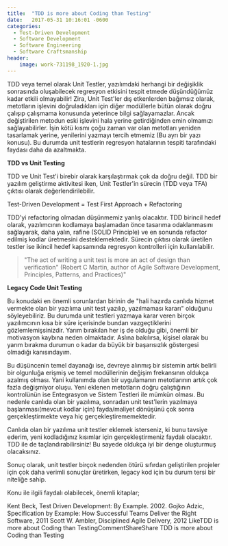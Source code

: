 ```yaml
---
title:  "TDD is more about Coding than Testing"
date:   2017-05-31 10:16:01 -0600
categories:
  - Test-Driven Development
  - Software Development
  - Software Engineering
  - Software Craftsmanship
header:
    image: work-731198_1920-1.jpg
---
```


TDD veya temel olarak Unit Testler, yazılımdaki herhangi bir değişiklik sonrasında oluşabilecek regresyon etkisini tespit etmede düşündüğümüz kadar etkili olmayabilir! Zira, Unit Test'ler dış etkenlerden bağımsız olarak, metotların işlevini doğruladıkları için diğer modüllerle bütün olarak doğru çalışıp çalışmama konusunda yeterince bilgi sağlayamazlar. Ancak değiştirilen metodun eski işlevini hala yerine getirdiğinden emin olmamızı sağlayabilirler. İşin kötü kısmı çoğu zaman var olan metotları yeniden tasarlamak yerine, yenilerini yazmayı tercih etmemiz (Bu ayrı bir yazı konusu). Bu durumda unit testlerin regresyon hatalarının tespiti tarafındaki faydası daha da azaltmakta.

<b>TDD vs Unit Testing</b>

TDD ve Unit Test'i birebir olarak karşılaştırmak çok da doğru değil. TDD bir yazılım geliştirme aktivitesi iken, Unit Testler'in sürecin (TDD veya TFA) çıktısı olarak değerlendirilebilir.

Test-Driven Development = Test First Approach + Refactoring

TDD'yi refactoring olmadan düşünmemiz yanlış olacaktır. TDD birincil hedef olarak, yazılımcının kodlamaya başlamadan önce tasarıma odaklanmasını sağlayarak, daha yalın, rafine (SOLID Principle) ve en sonunda refactor edilmiş kodlar üretmesini desteklemektedir. Sürecin çıktısı olarak üretilen testler ise ikincil hedef kapsamında regresyon kontrolleri için kullanılabilir.

>"The act of writing a unit test is more an act of design than verification" (Robert C Martin, author of Agile Software Development, Principles, Patterns, and Practices)"

<b>Legacy Code Unit Testing</b>

Bu konudaki en önemli sorunlardan birinin de "hali hazırda canlıda hizmet vermekte olan bir yazılıma unit test yazılıp, yazılmaması kararı" olduğunu söyleyebiliriz. Bu durumda unit testleri yazmaya karar veren birçok yazılımcının kısa bir süre içerisinde bundan vazgeçtiklerini gözlemlemişsinizdir. Yarım bırakılan her iş de olduğu gibi, önemli bir motivasyon kaybına neden olmaktadır. Aslına bakılırsa, kişisel olarak bu yarım bırakma durumun o kadar da büyük bir başarısızlık göstergesi olmadığı kanısındayım.

Bu düşüncenin temel dayanağı ise, devreye alınmış bir sistemin artık belirli bir olgunluğa erişmiş ve temel modüllerinin değişim frekansının oldukça azalmış olması. Yani kullanımda olan bir uygulamanın metotlarının artık çok fazla değişmiyor oluşu. Yeni eklenen metotların doğru çalıştığının kontrolünün ise Entegrasyon ve Sistem Testleri ile mümkün olması. Bu nedenle canlıda olan bir yazılıma, sonradan unit test'lerin yazılmaya başlanması(mevcut kodlar için) fayda/maliyet dönüşünü çok sonra gerçekleştirmekte veya hiç gerçekleştirememektedir.

Canlıda olan bir yazılıma unit testler eklemek isterseniz, ki bunu tavsiye ederim, yeni kodladığınız kısımlar için gerçekleştirmeniz faydalı olacaktır. TDD ile de taçlandırabilirsiniz! Bu sayede oldukça iyi bir denge oluşturmuş olacaksınız.

Sonuç olarak, unit testler birçok nedenden ötürü sıfırdan geliştirilen projeler için çok daha verimli sonuçlar üretirken, legacy kod için bu durum tersi bir niteliğe sahip.

Konu ile ilgili faydalı olabilecek, önemli kitaplar;

Kent Beck, Test Driven Development: By Example. 2002.
Gojko Adzic, Specification by Example: How Successful Teams Deliver the Right Software, 2011
Scott W. Ambler, Disciplined Agile Delivery, 2012
LikeTDD is more about Coding than TestingCommentShareShare TDD is more about Coding than Testing





